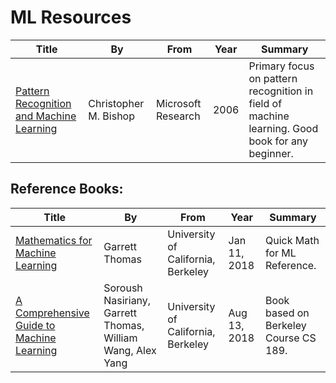 # ML Resources

Title | By | From | Year | Summary
------|----|------|------|---------
[Pattern Recognition and Machine Learning]() | Christopher M. Bishop | Microsoft Research | 2006 | Primary focus on pattern recognition in field of machine learning. Good book for any beginner.

## Reference Books:

Title | By | From | Year | Summary
------|----|------|------|---------
[Mathematics for Machine Learning](http://gwthomas.github.io/docs/math4ml.pdf) | Garrett Thomas | University of California, Berkeley | Jan 11, 2018 | Quick Math for ML Reference.
[A Comprehensive Guide to Machine Learning](http://snasiriany.me/files/ml-book.pdf) | Soroush Nasiriany, Garrett Thomas, William Wang, Alex Yang | University of California, Berkeley | Aug 13, 2018 | Book based on Berkeley Course CS 189.
